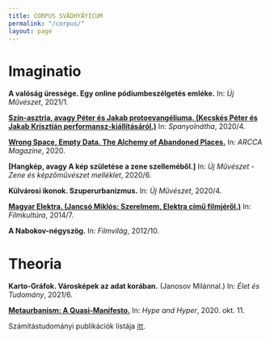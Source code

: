 ```yaml
---
title: CORPUS SVĀDHYĀYICUM
permalink: "/corpus/"
layout: page
---
```


# Imaginatio

**A valóság üressége. Egy online pódiumbeszélgetés emléke.** In: _Új Művészet_, 2021/1.

**[Szín-asztria, avagy Péter és Jakab protoevangéliuma. (Kecskés Péter és Jakab Krisztián performansz-kiállításáról.)](http://www.spanyolnatha.hu/archivum/2020-4/92/papir-vaszon-deszka/szin-asztria-kecskes-peter-es-jakab-krisztian-br-performansz-mementoja-hidvegi-aszter-fotosorozataval/5134/)** In: _Spanyolnátha_, 2020/4.

**[Wrong Space, Empty Data. The Alchemy of Abandoned Places.](https://www.arccamagazine.com/kristoflab)** In: _ARCCA Magazine_, 2020.

**[Hangkép, avagy A kép születése a zene szelleméből.]** In: _Új Művészet - Zene és képzőművészet melléklet_, 2020/6.

**Külvárosi ikonok. Szuperurbanizmus.** In: _Új Művészet_, 2020/4.

**[Magyar Elektra. (Jancsó Miklós: Szerelmem, Elektra című filmjéről.)](https://filmkultura.hu/?q=cikkek/magyar-elektra-jancs%C3%B3-mikl%C3%B3s-szerelmem-elektra)** In: _Filmkultúra_, 2014/7.

**A Nabokov-négyszög.** In: _Filmvilág_, 2012/10.

# Theoria

**Karto-Gráfok. Városképek az adat korában.** (Janosov Milánnal.) In: _Élet és Tudomány_, 2021/6.

**[Metaurbanism: A Quasi-Manifesto.](http://urbanum.hu/?p=1)** In: _Hype and Hyper_, 2020. okt. 11.

Számítástudományi publikációk listája <a href="https://dblp.org/pid/152/1614.html">itt</a>.
